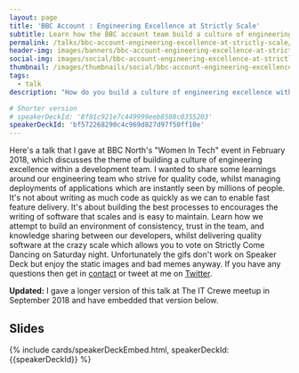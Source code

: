 ```yaml
---
layout: page
title: 'BBC Account : Engineering Excellence at Strictly Scale'
subtitle: Learn how the BBC account team build a culture of engineering excellence
permalink: /talks/bbc-account-engineering-excellence-at-strictly-scale/
header-img: images/banners/bbc-account-engineering-excellence-at-strictly-scale.jpg
social-img: images/social/bbc-account-engineering-excellence-at-strictly-scale.jpg
thumbnail: /images/thumbnails/social/bbc-account-engineering-excellence-at-strictly-scale-thumb.jpg
tags:
  - talk
description: "How do you build a culture of engineering excellence within a development team? How do you ensure code quality for applications that get used by millions of people as soon as they're deployed to your production environment? Learn more in this talk."

# Shorter version
# speakerDeckId: '8f81c921e7c449999eeb8508c0355203'
speakerDeckId: 'bf572268290c4c969d827d97f50ff10e'
---
```


Here's a talk that I gave at BBC North's "Women In Tech" event in February 2018, which discusses the theme of building a culture of engineering excellence within a development team. I wanted to share some learnings around our engineering team who strive for quality code, whilst managing deployments of applications which are instantly seen by millions of people. It's not about writing as much code as quickly as we can to enable fast feature delivery. It's about building the best processes to encourages the writing of software that scales and is easy to maintain. Learn how we attempt to build an environment of consistency, trust in the team, and knowledge sharing between our developers, whilst delivering quality software at the crazy scale which allows you to vote on Strictly Come Dancing on Saturday night. Unfortunately the gifs don't work on Speaker Deck but enjoy the static images and bad memes anyway. If you have any questions then get in [contact](/contact) or tweet at me on [Twitter](https://twitter.com/marclittlemore).

**Updated:** I gave a longer version of this talk at The IT Crewe meetup in September 2018 and have embedded that version below.

## Slides

{% include cards/speakerDeckEmbed.html, speakerDeckId: {{speakerDeckId}} %}
